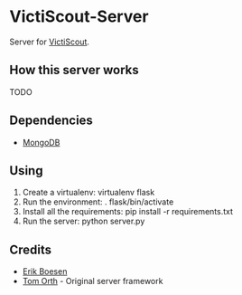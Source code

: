 # VictiScout-Server

Server for [VictiScout](https://github.com/frc1418/VictiScout).

## How this server works
TODO

## Dependencies
* [MongoDB](https://docs.mongodb.com/manual/installation/)

## Using
1. Create a virtualenv:
        virtualenv flask
2. Run the environment:
        . flask/bin/activate
3. Install all the requirements:
        pip install -r requirements.txt
4. Run the server:
        python server.py

## Credits
* [Erik Boesen](https://github.com/ErikBoesen)
* [Tom Orth](https://github.com/atf1999) - Original server framework